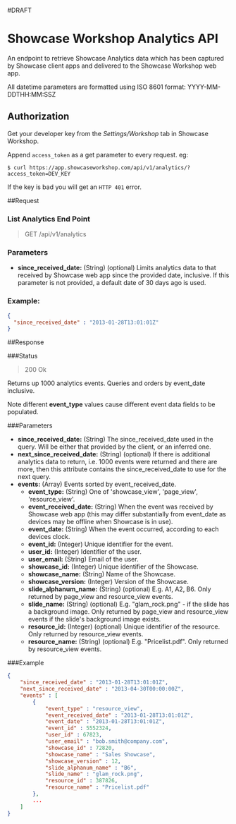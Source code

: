 #DRAFT

# Showcase Workshop Analytics API

An endpoint to retrieve Showcase Analytics data which has been captured by Showcase client apps and delivered to the Showcase Workshop web app.

All datetime parameters are formatted using ISO 8601 format: YYYY-MM-DDTHH:MM:SSZ

## Authorization

Get your developer key from the *Settings/Workshop* tab in Showcase Workshop.

Append `access_token` as a get parameter to every request.  eg:

    $ curl https://app.showcaseworkshop.com/api/v1/analytics/?access_token=DEV_KEY

If the key is bad you will get an `HTTP 401` error.

##Request

### List Analytics End Point
  > GET /api/v1/analytics

### Parameters

- **since_received_date:** (String) (optional) Limits analytics data to that received by Showcase web app since the provided date, inclusive. If this parameter is not provided, a default date of 30 days ago is used.

### Example: 
```json 
{
  "since_received_date" : "2013-01-28T13:01:01Z"
}
```

##Response

###Status
  > 200 Ok
  
Returns up 1000 analytics events. Queries and orders by event_date inclusive.

Note different **event_type** values cause different event data fields to be populated.

###Parameters

- **since_received_date:** (String) The since_received_date used in the query. Will be either that provided by the client, or an inferred one.
- **next_since_received_date:** (String) (optional) If there is additional analytics data to return, i.e. 1000 events were returned and there are more, then this attribute contains the since_received_date to use for the next query.
- **events:** (Array) Events sorted by event_received_date.
  - **event_type:** (String) One of 'showcase_view', 'page_view', 'resource_view'.
  - **event_received_date:** (String) When the event was received by Showcase web app (this may differ substantially from event_date as devices may be offline when Showcase is in use).
  - **event_date:** (String) When the event occurred, according to each devices clock.
  - **event_id:** (Integer) Unique identifier for the event.
  - **user_id:** (Integer) Identifier of the user.
  - **user_email:** (String) Email of the user.
  - **showcase_id:** (Integer) Unique identifier of the Showcase.
  - **showcase_name:** (String) Name of the Showcase.
  - **showcase_version:** (Integer) Version of the Showcase.
  - **slide_alphanum_name:** (String) (optional) E.g. A1, A2, B6. Only returned by page_view and resource_view events.
  - **slide_name:** (String) (optional) E.g. "glam_rock.png" - if the slide has a background image. Only returned by page_view and resource_view events if the slide's background image exists.
  - **resource_id:** (Integer) (optional) Unique identifier of the resource. Only returned by resource_view events.
  - **resource_name:** (String) (optional) E.g. "Pricelist.pdf". Only returned by resource_view events.

###Example

```json
{
	"since_received_date" : "2013-01-28T13:01:01Z",
	"next_since_received_date" : "2013-04-30T00:00:00Z",
	"events" : [
		{
			"event_type" : "resource_view",
			"event_received_date" : "2013-01-28T13:01:01Z",
			"event_date" : "2013-01-28T13:01:01Z",
			"event_id" : 5552324,
			"user_id" : 67823,
			"user_email" : "bob.smith@company.com",
			"showcase_id" : 72820,
			"showcase_name" : "Sales Showcase",
			"showcase_version" : 12,
			"slide_alphanum_name" : "B6",
			"slide_name" : "glam_rock.png",
			"resource_id" : 387826,
			"resource_name" : "Pricelist.pdf"
		},
		...
	]
}
```  